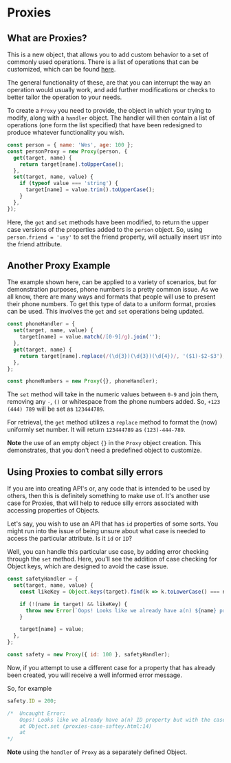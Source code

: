 # Proxies

## What are Proxies?

This is a new object, that allows you to add custom behavior to a set of commonly used operations. There is a list of operations that can be customized, which can be found [here](https://developer.mozilla.org/en-US/docs/Web/JavaScript/Reference/Global_Objects/Proxy).

The general functionality of these, are that you can interrupt the way an operation would usually work, and add further modifications or checks to better tailor the operation to your needs.

To create a `Proxy` you need to provide, the object in which your trying to modify, along with a `handler` object. The handler will then contain a list of operations (one form the list specified) that have been redesigned to produce whatever functionality you wish.

``` javascript
const person = { name: 'Wes', age: 100 };
const personProxy = new Proxy(person, {
  get(target, name) {
    return target[name].toUpperCase();
  },
  set(target, name, value) {
    if (typeof value === 'string') {
      target[name] = value.trim().toUpperCase();
    }
  },
});
```

Here, the `get` and `set` methods have been modified, to return the upper case versions of the properties added to the `person` object. So, using `person.friend = 'usy'` to set the friend property, will actually insert `USY` into the friend attribute.

## Another Proxy Example

The example shown here, can be applied to a variety of scenarios, but for demonstration purposes, phone numbers is a pretty common issue. As we all know, there are many ways and formats that people will use to present their phone numbers. To get this type of data to a uniform format, proxies can be used. This involves the `get` and `set` operations being updated.

``` javascript
const phoneHandler = {
  set(target, name, value) {
    target[name] = value.match(/[0-9]/g).join('');
  },
  get(target, name) {
    return target[name].replace(/(\d{3})(\d{3})(\d{4})/, '($1)-$2-$3');
  },
};

const phoneNumbers = new Proxy({}, phoneHandler);
```

The `set` method will take in the numeric values between `0-9` and join them, removing any `-`, `()` or whitespace from the phone numbers added. So, `+123 (444) 789` will be set as `123444789`.

For retrieval, the `get` method utilizes a `replace` method to format the (now) uniformly set number. It will return `123444789` as `(123)-444-789`.

**Note** the use of an empty object `{}` in the `Proxy` object creation. This demonstrates, that you don't need a predefined object to customize.

## Using Proxies to combat silly errors

If you are into creating API's or, any code that is intended to be used by others, then this is definitely something to make use of. It's another use case for Proxies, that will help to reduce silly errors associated with accessing properties of Objects.

Let's say, you wish to use an API that has `id` properties of some sorts. You might run into the issue of being unsure about what case is needed to access the particular attribute. Is it `id` or `ID`?

Well, you can handle this particular use case, by adding error checking through the `set` method. Here, you'll see the addition of case checking for Object keys, which are designed to avoid the case issue.

``` javascript
const safetyHandler = {
  set(target, name, value) {
    const likeKey = Object.keys(target).find(k => k.toLowerCase() === name.toLowerCase());

    if (!(name in target) && likeKey) {
      throw new Error(`Oops! Looks like we already have a(n) ${name} property but with the case of ${likeKey}`);
    }

    target[name] = value;
  },
};

const safety = new Proxy({ id: 100 }, safetyHandler);
```

Now, if you attempt to use a different case for a property that has already been created, you will receive a well informed error message.

So, for example

``` javascript
safety.ID = 200;

/*  Uncaught Error:
    Oops! Looks like we already have a(n) ID property but with the case of id
    at Object.set (proxies-case-saftey.html:14)
    at
*/
```

**Note** using the `handler` of `Proxy` as a separately defined Object.
